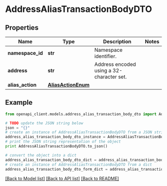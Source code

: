 # AddressAliasTransactionBodyDTO


## Properties

Name | Type | Description | Notes
------------ | ------------- | ------------- | -------------
**namespace_id** | **str** | Namespace identifier. | 
**address** | **str** | Address encoded using a 32-character set. | 
**alias_action** | [**AliasActionEnum**](AliasActionEnum.md) |  | 

## Example

```python
from openapi_client.models.address_alias_transaction_body_dto import AddressAliasTransactionBodyDTO

# TODO update the JSON string below
json = "{}"
# create an instance of AddressAliasTransactionBodyDTO from a JSON string
address_alias_transaction_body_dto_instance = AddressAliasTransactionBodyDTO.from_json(json)
# print the JSON string representation of the object
print AddressAliasTransactionBodyDTO.to_json()

# convert the object into a dict
address_alias_transaction_body_dto_dict = address_alias_transaction_body_dto_instance.to_dict()
# create an instance of AddressAliasTransactionBodyDTO from a dict
address_alias_transaction_body_dto_form_dict = address_alias_transaction_body_dto.from_dict(address_alias_transaction_body_dto_dict)
```
[[Back to Model list]](../README.md#documentation-for-models) [[Back to API list]](../README.md#documentation-for-api-endpoints) [[Back to README]](../README.md)


